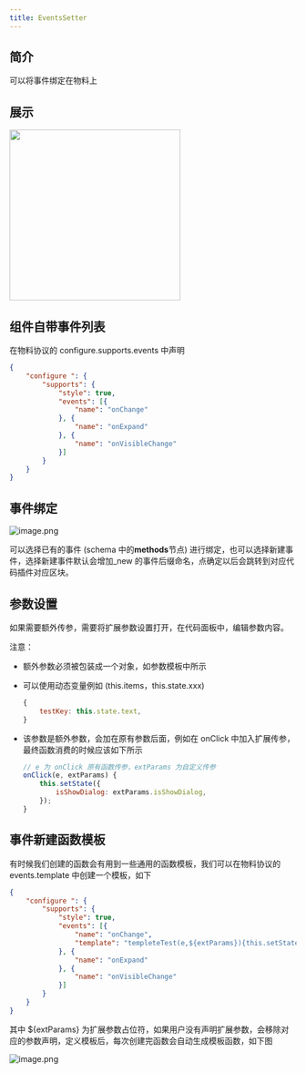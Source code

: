 ```yaml
---
title: EventsSetter
---
```

## 简介
可以将事件绑定在物料上
## 展示

<img src="https://img.alicdn.com/imgextra/i3/O1CN01mAMfxZ20WYca6KqJb_!!6000000006857-2-tps-1202-1014.png" width="300"/>

## 组件自带事件列表

在物料协议的 configure.supports.events 中声明

```json
{
	"configure ": {
		"supports": {
			"style": true,
			"events": [{
				"name": "onChange"
			}, {
				"name": "onExpand"
			}, {
				"name": "onVisibleChange"
			}]
		}
	}
}
```

## 事件绑定
![image.png](https://img.alicdn.com/imgextra/i4/O1CN01Q5gHFy1uSzqUeEqQK_!!6000000006037-2-tps-2540-1242.png)

可以选择已有的事件 (schema 中的**methods**节点) 进行绑定，也可以选择新建事件，选择新建事件默认会增加_new 的事件后缀命名，点确定以后会跳转到对应代码插件对应区块。

## 参数设置

如果需要额外传参，需要将扩展参数设置打开，在代码面板中，编辑参数内容。

注意：

- 额外参数必须被包装成一个对象，如参数模板中所示
- 可以使用动态变量例如 (this.items，this.state.xxx)
	```javascript
	{
		testKey: this.state.text,
	}
	```

- 该参数是额外参数，会加在原有参数后面，例如在 onClick 中加入扩展传参，最终函数消费的时候应该如下所示
	```javascript
	// e 为 onClick 原有函数传参，extParams 为自定义传参
	onClick(e, extParams) {
		this.setState({
			isShowDialog: extParams.isShowDialog,
		});
	}
	```
## 事件新建函数模板
有时候我们创建的函数会有用到一些通用的函数模板，我们可以在物料协议的 events.template 中创建一个模板，如下

```json
{
	"configure ": {
		"supports": {
			"style": true,
			"events": [{
				"name": "onChange",
				"template": "templeteTest(e,${extParams}){this.setState({isShowDialog: false})}"
			}, {
				"name": "onExpand"
			}, {
				"name": "onVisibleChange"
			}]
		}
	}
}
```

其中 ${extParams} 为扩展参数占位符，如果用户没有声明扩展参数，会移除对应的参数声明，定义模板后，每次创建完函数会自动生成模板函数，如下图

![image.png](https://img.alicdn.com/imgextra/i4/O1CN01XUoXnS1XiLxlxXniw_!!6000000002957-2-tps-1292-282.png)
